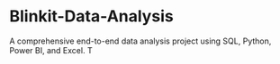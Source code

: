 # Blinkit-Data-Analysis
A comprehensive end-to-end data analysis project using SQL, Python, Power BI, and Excel.  T
